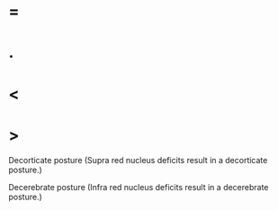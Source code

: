 # =

# .

# <

# >

Decorticate posture (Supra red nucleus deficits result in a decorticate posture.)

Decerebrate posture (Infra red nucleus deficits result in a decerebrate posture.)

